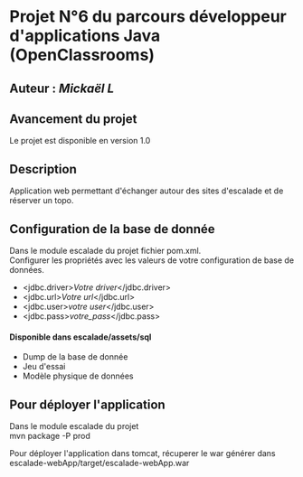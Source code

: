 # Projet N°6 du parcours développeur d'applications Java (OpenClassrooms)

## Auteur : *Mickaël L*

## Avancement du projet
Le projet est disponible en version 1.0

## Description
Application web permettant d'échanger autour des sites d'escalade et de réserver un topo.

## Configuration de la base de donnée
Dans le module escalade du projet fichier pom.xml.  
Configurer les propriétés avec les valeurs de votre configuration de base de données.
* <jdbc.driver>*Votre driver*</jdbc.driver>
* <jdbc.url>*Votre url*</jdbc.url>
* <jdbc.user>*votre user*</jdbc.user>
* <jdbc.pass>*votre_pass*</jdbc.pass> 
 
#### Disponible dans escalade/assets/sql      
* Dump de la base de donnée 
* Jeu d'essai  
* Modèle physique de données

## Pour déployer l'application
Dans le module escalade du projet  
mvn package -P prod

Pour déployer l'application dans tomcat, récuperer le war générer dans escalade-webApp/target/escalade-webApp.war
